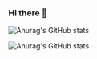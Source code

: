 ### Hi there 👋
![Anurag's GitHub stats](https://github-readme-stats.vercel.app/api/?username=richardenrico&show_icons=true&theme=tokyonight&layout=compact)

![Anurag's GitHub stats](https://github-readme-stats.vercel.app/api/top-langs/?username=richardenrico&show_icons=true&theme=tokyonight)



<!--
**richardenrico/richardenrico** is a ✨ _special_ ✨ repository because its `README.md` (this file) appears on your GitHub profile.

Here are some ideas to get you started:

- 🔭 I’m currently working on ...
- 🌱 I’m currently learning ...
- 👯 I’m looking to collaborate on ...
- 🤔 I’m looking for help with ...
- 💬 Ask me about ...
- 📫 How to reach me: ...
- 😄 Pronouns: ...
- ⚡ Fun fact: ...
-->
